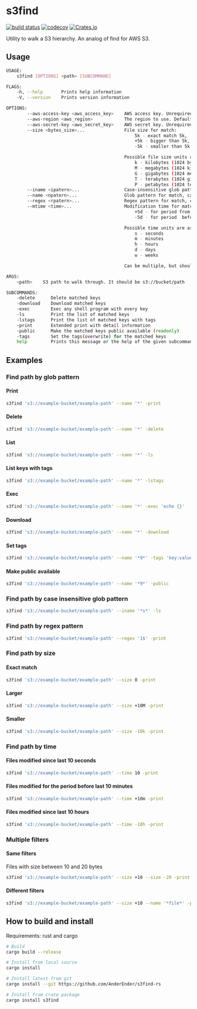 # s3find
[![build status](https://travis-ci.org/AnderEnder/s3find-rs.svg?branch=master)](https://travis-ci.org/AnderEnder/s3find-rs)
[![codecov](https://codecov.io/gh/AnderEnder/s3find-rs/branch/master/graph/badge.svg)](https://codecov.io/gh/AnderEnder/s3find-rs)
[![Crates.io](https://img.shields.io/crates/v/s3find.svg)](https://crates.io/crates/s3find)


Utility to walk a S3 hierarchy. An analog of find for AWS S3.

## Usage

```sh
USAGE:
    s3find [OPTIONS] <path> [SUBCOMMAND]

FLAGS:
    -h, --help       Prints help information
    -V, --version    Prints version information

OPTIONS:
        --aws-access-key <aws_access_key>    AWS access key. Unrequired
        --aws-region <aws_region>            The region to use. Default value is us-east-1
        --aws-secret-key <aws_secret_key>    AWS secret key. Unrequired
        --size <bytes_size>...               File size for match:
                                                 5k - exact match 5k,
                                                 +5k - bigger than 5k,
                                                 -5k - smaller than 5k,

                                             Possible file size units are as follows:
                                                 k - kilobytes (1024 bytes)
                                                 M - megabytes (1024 kilobytes)
                                                 G - gigabytes (1024 megabytes)
                                                 T - terabytes (1024 gigabytes)
                                                 P - petabytes (1024 terabytes)
        --iname <ipatern>...                 Case-insensitive glob pattern for match, can be multiple
        --name <npatern>...                  Glob pattern for match, can be multiple
        --regex <rpatern>...                 Regex pattern for match, can be multiple
        --mtime <time>...                    Modification time for match, a time period:
                                                 +5d - for period from now-5d to now
                                                 -5d - for period  before now-5d

                                             Possible time units are as follows:
                                                 s - seconds
                                                 m - minutes
                                                 h - hours
                                                 d - days
                                                 w - weeks

                                             Can be multiple, but should be overlaping

ARGS:
    <path>    S3 path to walk through. It should be s3://bucket/path

SUBCOMMANDS:
    -delete      Delete matched keys
    -download    Download matched keys
    -exec        Exec any shell program with every key
    -ls          Print the list of matched keys
    -lstags      Print the list of matched keys with tags
    -print       Extended print with detail information
    -public      Make the matched keys public available (readonly)
    -tags        Set the tags(overwrite) for the matched keys
    help         Prints this message or the help of the given subcommand(s)
```

## Examples

### Find path by glob pattern

#### Print

```sh
s3find 's3://example-bucket/example-path' --name '*' -print
```

#### Delete

```sh
s3find 's3://example-bucket/example-path' --name '*' -delete
```

#### List

```sh
s3find 's3://example-bucket/example-path' --name '*' -ls
```

#### List keys with tags

```sh
s3find 's3://example-bucket/example-path' --name '*' -lstags
```

#### Exec

```sh
s3find 's3://example-bucket/example-path' --name '*' -exec 'echo {}'

```

#### Download

```sh
s3find 's3://example-bucket/example-path' --name '*' -download

```

#### Set tags

```sh
s3find 's3://example-bucket/example-path' --name '*9*' -tags 'key:value' 'env:staging'

```

#### Make public available

```sh
s3find 's3://example-bucket/example-path' --name '*9*' -public

```

### Find path by case insensitive glob pattern

```sh
s3find 's3://example-bucket/example-path' --iname '*s*' -ls
```

### Find path by regex pattern

```sh
s3find 's3://example-bucket/example-path' --regex '1$' -print
```

### Find path by size

#### Exact match

```sh
s3find 's3://example-bucket/example-path' --size 0 -print
```

#### Larger

```sh
s3find 's3://example-bucket/example-path' --size +10M -print
```

#### Smaller

```sh
s3find 's3://example-bucket/example-path' --size -10k -print
```

### Find path by time

#### Files modified since last 10 seconds

```sh
s3find 's3://example-bucket/example-path' --time 10 -print
```

#### Files modified for the period before last 10 minutes

```sh
s3find 's3://example-bucket/example-path' --time +10m -print
```

#### Files modified since last 10 hours

```sh
s3find 's3://example-bucket/example-path' --time -10h -print
```

### Multiple filters

#### Same filters

Files with size between 10 and 20 bytes

```sh
s3find 's3://example-bucket/example-path' --size +10 --size -20 -print
```

#### Different filters

```sh
s3find 's3://example-bucket/example-path' --size +10 --name '*file*' -print
```

## How to build and install

Requirements: rust and cargo

```sh
# Build
cargo build --release

# Install from local source
cargo install

# Install latest from git
cargo install --git https://github.com/AnderEnder/s3find-rs

# Install from crate package
cargo install s3find
```
